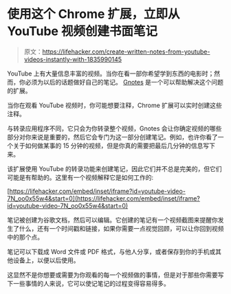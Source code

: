 # 使用这个 Chrome 扩展，立即从 YouTube 视频创建书面笔记

> 原文：<https://lifehacker.com/create-written-notes-from-youtube-videos-instantly-with-1835990145>

YouTube 上有大量信息丰富的视频。当你在看一部你希望学到东西的电影时；然而，你必须为以后的话题做好自己的笔记。 [Gnotes](https://chrome.google.com/webstore/detail/gnotes/obfgjjmbheefniinlgjpikhioabmabnd) 是一个可以帮助解决这个问题的扩展。



当你在观看 YouTube 视频时，你可能想要注释，Chrome 扩展可以实时创建这些注释。

与转录应用程序不同，它只会为你转录整个视频，Gnotes 会让你确定视频的哪些部分对你来说是重要的，然后它会专门为这一部分创建笔记。例如，也许你看了一个关于如何做某事的 15 分钟的视频，但是你真的需要把最后几分钟的信息写下来。

该扩展使用 YouTube 的转录功能来创建笔记，因此它们并不总是完美的，但它们可能是有帮助的。这里有一个视频解释它是如何工作的:

 [https://lifehacker.com/embed/inset/iframe?id=youtube-video-7N_oo0x55w4&start=0](https://lifehacker.com/embed/inset/iframe?id=youtube-video-7N_oo0x55w4&start=0) 

笔记被创建为谷歌文档，然后可以编辑。它创建的笔记有一个视频截图来提醒你发生了什么，还有一个时间戳和链接，如果你需要一点视觉回顾，可以让你回到视频中的那个点。

笔记可以下载成 Word 文件或 PDF 格式，与他人分享，或者保存到你的手机或其他设备上，以便以后使用。

这显然不是你想要或需要为你观看的每一个视频做的事情，但是对于那些你需要写下一些事情的人来说，它可以使记笔记的过程变得容易得多。